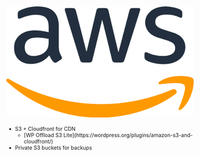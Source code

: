 #### [![Amazon Web Services](resources/aws.png)](https://aws.amazon.com)

* <!-- .element: class="fragment" --> S3 + Cloudfront for CDN
    - <!-- .element: class="fragment" --> [WP Offload S3 Lite](https://wordpress.org/plugins/amazon-s3-and-cloudfront/)
* <!-- .element: class="fragment" --> Private S3 buckets for backups
